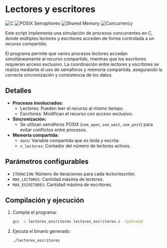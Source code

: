 # Lectores y escritores

![C](https://img.shields.io/badge/language-C-blue)
![POSIX Semaphores](https://img.shields.io/badge/sync-POSIX--Semaphores-green)
![Shared Memory](https://img.shields.io/badge/memory-Shared-yellow)
![Concurrency](https://img.shields.io/badge/topic-Concurrency-orange)

Este script implementa una simulación de procesos concurrentes en C, donde múltiples lectores y escritores acceden de forma controlada a un recurso compartido.

El programa permite que varios procesos lectores accedan simultáneamente al recurso compartido, mientras que los escritores requieren acceso exclusivo. La coordinación entre lectores y escritores se realiza mediante el uso de semáforos y memoria compartida, asegurando la correcta sincronización y consistencia de los datos.

## Detalles

- **Procesos involucrados:**
  - Lectores: Pueden leer el recurso al mismo tiempo.
  - Escritores: Modifican el recurso con acceso exclusivo.
- **Sincronización:** 
  - Se utilizan semáforos POSIX (`sem_open`, `sem_wait`, `sem_post`) para evitar conflictos entre procesos.
- **Memoria compartida:**
  - `dato`: Variable compartida que es leída y escrita.
  - `n_lectores`: Contador del número de lectores activos.

## Parámetros configurables

- `ITERACION`: Número de iteraciones para cada lector/escritor.
- `MAX_LECTORES`: Cantidad máxima de lectores.
- `MAX_ESCRITORES`: Cantidad máxima de escritores.

## Compilación y ejecución

1. Compila el programa:  
   ```bash
   gcc -o lectores_escritores lectores_escritores.c -lpthread
2. Ejecuta el binario generado:
   ```bash
   ./lectores_escritores
